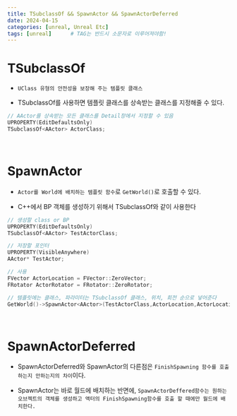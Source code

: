 ```yaml
---
title: TSubclassOf && SpawnActor && SpawnActorDeferred
date: 2024-04-15
categories: [unreal, Unreal Etc]
tags: [unreal]		# TAG는 반드시 소문자로 이루어져야함!
---
```


# TSubclassOf

* `UClass 유형의 안전성을 보장해 주는 템플릿 클래스`

* TSubclassOf를 사용하면 템플릿 클래스를 상속받는 클래스를 지정해줄 수 있다.

```c++
// AActor를 상속받는 모든 클래스를 Detail창에서 지정할 수 있음
UPROPERTY(EditDefaultsOnly)
TSubclassOf<AActor> ActorClass;
```

<br>

# SpawnActor

* `Actor를 World에 배치하는 템플릿 함수`로 `GetWorld()`로 호출할 수 있다.

* C++에서 BP 객체를 생성하기 위해서 TSubclassOf와 같이 사용한다

```c++
// 생성할 class or BP 
UPROPERTY(EditDefaultsOnly)
TSubclassOf<AActor> TestActorClass;

// 저장할 포인터
UPROPERTY(VisibleAnywhere)
AActor* TestActor;
```

```c++
// 사용
FVector ActorLocation = FVector::ZeroVector;
FRotator ActorRotator = FRotator::ZeroRotator;

// 템플릿에는 클래스, 파라미터는 TSubclassOf 클래스, 위치, 회전 순으로 넣어준다
GetWorld()->SpawnActor<AActor>(TestActorClass,ActorLocation,ActorLocation);
```

<br>

# SpawnActorDeferred

* SpawnActorDeferred와 SpawnActor의 다른점은 `FinishSpawning 함수를 호출하는지 안하는지의 차이`이다.

* SpawnActor는 바로 월드에 배치하는 반면에, `SpawnActorDeffered함수는 원하는 오브젝트의 객체를 생성하고 액터의 FinishSpawning함수를 호출 할 때에만 월드에 배치한다.`